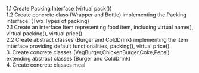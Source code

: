 1.1 Create Packing Interface (virtual pack())    
1.2 Create concrete class (Wrapper and Bottle) implementing the Packing interface. (Two Types of packing)    
2.1 Create an interface Item representing food item, including virtual name(), virtual packing(), virtual price().    
2.2 Create abstract classes (Burger and ColdDrink) implementing the item interface providing default functionalities, packing(), virtual price().   
3. Create concrete classes (VegBurger,ChickenBurger,Coke,Pepsi) extending abstract classes (Burger and ColdDrink)    
4. Create concrete classes meal 
